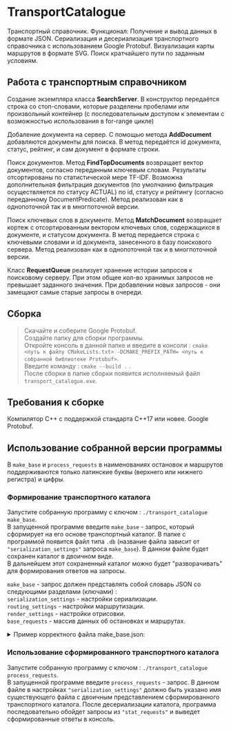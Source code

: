 # TransportCatalogue

Транспортный справочник. Функционал:
Получение и вывод данных в формате JSON.
Сериализация и десериализация транспортного справочника с использованием Google Protobuf.
Визуализация карты маршрутов в формате SVG.
Поиск кратчайшего пути по заданным условиям.

## Работа с транспортным справочником

Создание экземпляра класса **SearchServer**. В конструктор передаётся строка со стоп-словами, которые разделены пробелами или произвольный контейнер (с последовательным доступом к элементам с возможностью использования в for-range цикле)

Добаление документа на сервер. С помощью метода **AddDocument** добавляются документы для поиска. В метод передаётся id документа, статус, рейтинг, и сам документ в формате строки.

Поиск документов. Метод **FindTopDocuments** возвращает вектор документов, согласно переданным ключевым словам. Результаты отсортированы по статистической мере TF-IDF. Возможна дополнительная фильтрация документов (по умолчанию фильтрация осуществляется по статусу ACTUAL) по id, статусу и рейтингу (согласно переданному DocumentPredicate). Метод реализован как в однопоточной так и в многпоточной версии.

Поиск ключевых слов в документе. Метод **MatchDocument** возвращает кортеж с отсортированным вектором ключевых слов, содержащихся в документе, и статусом документа. В метод передается строка с ключевыми словами и id документа, занесенного в базу поискового сервера. Метод реализован как в однопоточной так и в многпоточной версии.

Класс **RequestQueue** реализует хранение истории запросов к поисковому серверу. При этом общее кол-во хранимых запросов не превышает заданного значения. При добавлении новых запросов - они замещают самые старые запросы в очереди.

## Сборка

> Скачайте и соберите Google Protobuf. \
> Создайте папку для сборки программы. \
> Откройте консоль в данной папке и введите в консоли : `cmake <путь к файлу CMakeLists.txt> -DCMAKE_PREFIX_PATH= <путь к собранной библиотеке Protobuf>`. \
> Введите команду : `cmake --build .` . \
> После сборки в папке сборки появится исполняемый файл `transport_catalogue.exe`.

## Требования к сборке

Компилятор С++ с поддержкой стандарта C++17 или новее.
Google Protobuf.

## Использование собранной версии программы

В `make_base` и `process_requests` в наименованиях остановок и маршрутов поддерживаются только латинские буквы (верхнего или нижнего регистра) и цифры.

### Формирование транспортного каталога
Запустите собранную программу с ключом : `./transport_catalogue make_base`.\
В запущенной программе введите `make_base` - запрос, который сформирует на его основе транспортный каталог.
В папке с программой появится файл типа `.db` (название файла зависит от `"serialization_settings"` запроса `make_base`). В данном файле будет сохранен каталог в двоичном виде.\
В дальнейшем этот сохраненный каталог можно будет "разворачивать" для формирования ответов на запросы.

`make_base` - запрос должен представлять собой словарь JSON со следующими разделами (ключами) :\
`serialization_settings` - настройки сериализации.\
`routing_settings` - настройки маршрутизации. \
`render_settings` - настройки отрисовки. \
`base_requests` - массив данных об остановках и маршрутах.

<details>
  <summary>Пример корректного файла make_base.json:</summary>

```json 
    {
      "serialization_settings": {
          "file": "transport_catalogue.db"
      },
      "routing_settings": {
          "bus_wait_time": 2,
          "bus_velocity": 30
      },
      "render_settings": {
          "width": 1200,
          "height": 500,
          "padding": 50,
          "stop_radius": 5,
          "line_width": 14,
          "bus_label_font_size": 20,
          "bus_label_offset": [
              7,
              15
          ],
          "stop_label_font_size": 18,
          "stop_label_offset": [
              7,
              -3
          ],
          "underlayer_color": [
              255,
              255,
              255,
              0.85
          ],
          "underlayer_width": 3,
          "color_palette": [
              "green",
              [
                  255,
                  160,
                  0
              ],
              "red"
          ]
      },
      "base_requests": [
          {
              "type": "Bus",
              "name": "14",
              "stops": [
                  "Lisa Chaikina street",
                  "Elektroseti",
                  "Riverskii most",
                  "Hotel Sochi",
                  "Kubanskaya street",
                  "On demand",
                  "Dokuchaeva street",
                  "Lisa Chaikina street"
              ],
              "is_roundtrip": true
          },
          {
              "type": "Bus",
              "name": "24",
              "stops": [
                  "Dokuchaeva street",
                  "Parallel street",
                  "Elektroseti",
                  "Sanatorium Rodina"
              ],
              "is_roundtrip": false
          },
          {
              "type": "Bus",
              "name": "114",
              "stops": [
                  "Marine Station",
                  "Riverskii most"
              ],
              "is_roundtrip": false
          },
          {
              "type": "Stop",
              "name": "Lisa Chaikina street",
              "latitude": 43.590317,
              "longitude": 39.746833,
              "road_distances": {
                  "Elektroseti": 4300,
                  "Dokuchaeva street": 2000
              }
          },
          {
              "type": "Stop",
              "name": "Marine Station",
              "latitude": 43.581969,
              "longitude": 39.719848,
              "road_distances": {
                  "Riverskii most": 850
              }
          },
          {
              "type": "Stop",
              "name": "Elektroseti",
              "latitude": 43.598701,
              "longitude": 39.730623,
              "road_distances": {
                  "Sanatorium Rodina": 4500,
                  "Parallel street": 1200,
                  "Riverskii most": 1900
              }
          },
          {
              "type": "Stop",
              "name": "Riverskii most",
              "latitude": 43.587795,
              "longitude": 39.716901,
              "road_distances": {
                  "Marine Station": 850,
                  "Hotel Sochi": 1740
              }
          },
          {
              "type": "Stop",
              "name": "Hotel Sochi",
              "latitude": 43.578079,
              "longitude": 39.728068,
              "road_distances": {
                  "Kubanskaya street": 320
              }
          },
          {
              "type": "Stop",
              "name": "Kubanskaya street",
              "latitude": 43.578509,
              "longitude": 39.730959,
              "road_distances": {
                  "On demand": 370
              }
          },
          {
              "type": "Stop",
              "name": "On demand",
              "latitude": 43.579285,
              "longitude": 39.733742,
              "road_distances": {
                  "Dokuchaeva street": 600
              }
          },
          {
              "type": "Stop",
              "name": "Dokuchaeva street",
              "latitude": 43.585586,
              "longitude": 39.733879,
              "road_distances": {
                  "Parallel street": 1100
              }
          },
          {
              "type": "Stop",
              "name": "Parallel street",
              "latitude": 43.590041,
              "longitude": 39.732886,
              "road_distances": {}
          },
          {
              "type": "Stop",
              "name": "Sanatorium Rodina",
              "latitude": 43.601202,
              "longitude": 39.715498,
              "road_distances": {}
          }
      ]
  }
```
</details>

### Использование сформированного транспортного каталога
Запустите собранную программу с ключом : `./transport_catalogue process_requests`.\
В запущенной программе введите `process_requests` - запрос. В данном файле в настройках `"serialization_settings"` должно быть указано имя существующего файла с двоичным представлением сформированного транспортного каталога.
После десериализации каталога, программа последовательно обойдет запросы из `"stat_requests"` и выведет сформированные ответы в консоль.
